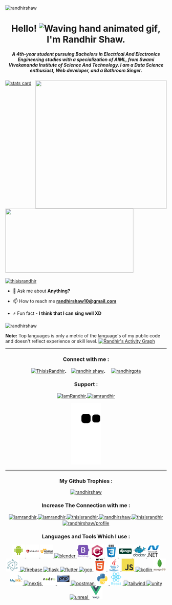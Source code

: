 <p align="left"> 
         <img src="https://komarev.com/ghpvc/?username=randhirshaw&label=Profile%20views&color=0e75b6&style=flat" alt="randhirshaw" /> 
</p>
<h1 align="center">
         Hello! <img src="https://raw.githubusercontent.com/nixin72/nixin72/master/wave.gif" 
         alt="Waving hand animated gif"
         height="45"
         width="45" />, I'm Randhir Shaw.
</h1>
<h5 align="center">
A 4th-year student pursuing Bachelors in Electrical And Electronics Engineering studies with a specialization of AIML, from Swami Vivekananda Institute of Science And Technology. I am a Data Science enthusiast, Web developer, and a Bathroom Singer. 
</h5>
<p>
<a align= "center" href="https://github.com/randhirshaw">
<img alt= "stats card" height="200px" width="400" src="https://github-readme-streak-stats.herokuapp.com/?user=randhirshaw&theme=radical">
<img align="right" height="400" width="410" src="https://cdn.dribbble.com/users/1355613/screenshots/15515375/media/d915d491b41176a66700fbddb1a2d730.jpeg?compress=1&resize=1200x900&vertical=top" /> 
</a>
</p>
<img height="200px" width="400" src="https://github-readme-stats.vercel.app/api?username=randhirshaw&count_private=true&theme=radical&show_icons=true" />
<p align="left"> 
<a href="https://twitter.com/thisisrandhir" target="blank"><img src="https://img.shields.io/twitter/follow/thisisrandhir?logo=twitter&style=for-the-badge" alt="thisisrandhir" /></a> 
</p>

- 💬 Ask me about **Anything?**

- 📫 How to reach me **randhirshaw10@gmail.com**

- ⚡ Fun fact - **I think that I can sing well XD** 

<p>
<img align="center" src="https://github-readme-stats.vercel.app/api/top-langs?username=randhirshaw&count_private=true&layout=compact&theme=radical&show_icons=true" alt="randhirshaw" />
</p>
<b>Note:</b> Top languages is only a metric of the language's of my public code and doesn't reflect experience or skill level.

<a href="https://github.com/randhirshaw/github-readme-activity-graph">
         <img alt="Randhir's Activity Graph" src="https://activity-graph.herokuapp.com/graph?username=randhirshaw&bg_color=0D1117&color=5BCDEC&line=5BCDEC&point=FFFFFF&hide_border=true" />
</a>
<hr>

<h3 align="center">Connect with me :</h3>

<p align="center">
<a href="https://twitter.com/ThisisRandhir" target="blank">
         <img align="center" src="https://img.icons8.com/cute-clipart/64/000000/twitter.png" alt="ThisisRandhir" height="50" width="50" />
</a> &nbsp;&nbsp;&nbsp;
<a href="https://www.linkedin.com/in/randhirshaw/" target="blank">
         <img align="center" src="https://img.icons8.com/cute-clipart/64/000000/linkedin.png" alt="randhir shaw" height="50" width="50" />
</a>&nbsp;&nbsp;&nbsp;&nbsp;
<a href="https://instagram.com/randhirgpta" target="blank">
         <img align="center" src="https://img.icons8.com/cute-clipart/64/000000/instagram-new.png" alt="randhirgpta" height="50" width="50" />
</a>
</p>

<h3 align="center">Support :</h3>

<p align="center">
<a href="https://www.buymeacoffee.com/IamRandhir"> 
         <img align="center" src="https://cdn.buymeacoffee.com/buttons/v2/default-yellow.png" height="50" width="210" alt="IamRandhir" /></a><a href="https://ko-fi.com/iamrandhir"> 
         <img align="center" src="https://cdn.ko-fi.com/cdn/kofi3.png?v=3" height="50" width="210" alt="iamrandhir" />
</a>
</p>
<p align="center">  
         <img src="https://github.com/randhirshaw/randhirshaw/raw/output/github-contribution-grid-snake.svg" alt="snake"></center>
</p>

<hr>
<h3 align="center">My Github Trophies :</h3>
<p align="center"> 
         <a href="https://github.com/ryo-ma/github-profile-trophy">
                  <img src="https://github-profile-trophy.vercel.app/?username=randhirshaw" alt="randhirshaw" />
         </a>
</p>

<h3 align="center">Increase The Connection with me :</h3>

<p align="center">
<a href="https://fb.com/iamrandhir" target="blank">
<img align="center" src="https://raw.githubusercontent.com/rahuldkjain/github-profile-readme-generator/master/src/images/icons/Social/facebook.svg" alt="iamrandhir" height="30" width="40" />
</a>
         
<a href="https://www.hackerrank.com/iamrandhir" target="blank">
<img align="center" src="https://raw.githubusercontent.com/rahuldkjain/github-profile-readme-generator/master/src/images/icons/Social/hackerrank.svg" alt="iamrandhir" height="30" width="40" />
</a>
         
<a href="https://codeforces.com/profile/thisisrandhir" target="blank">
<img align="center" src="https://raw.githubusercontent.com/rahuldkjain/github-profile-readme-generator/master/src/images/icons/Social/codeforces.svg" alt="thisisrandhir" height="30" width="40" />
</a>
         
<a href="https://www.leetcode.com/randhirshaw" target="blank">
<img align="center" src="https://raw.githubusercontent.com/rahuldkjain/github-profile-readme-generator/master/src/images/icons/Social/leet-code.svg" alt="randhirshaw" height="30" width="40" />
</a>
         
<a href="https://www.hackerearth.com/thisisrandhir" target="blank">
<img align="center" src="https://raw.githubusercontent.com/rahuldkjain/github-profile-readme-generator/master/src/images/icons/Social/hackerearth.svg" alt="thisisrandhir" height="30" width="40" />
</a>
         
<a href="https://auth.geeksforgeeks.org/user/randhirshaw/profile" target="blank">
<img align="center" src="https://raw.githubusercontent.com/rahuldkjain/github-profile-readme-generator/master/src/images/icons/Social/geeks-for-geeks.svg" alt="randhirshaw/profile" height="30" width="40" />
</a>
</p>

<h3 align="center">Languages and Tools Which I use :</h3>

<p align="center"> 
<a href="https://developer.android.com" target="_blank" rel="noreferrer"> <img src="https://raw.githubusercontent.com/devicons/devicon/master/icons/android/android-original-wordmark.svg" alt="android" width="40" height="40"/> </a> <a href="https://angular.io" target="_blank" rel="noreferrer"> <img src="https://raw.githubusercontent.com/devicons/devicon/master/icons/angularjs/angularjs-original-wordmark.svg" alt="angularjs" width="40" height="40"/> </a> <a href="https://aws.amazon.com" target="_blank" rel="noreferrer"> <img src="https://raw.githubusercontent.com/devicons/devicon/master/icons/amazonwebservices/amazonwebservices-original-wordmark.svg" alt="aws" width="40" height="40"/> </a> <a href="https://www.blender.org/" target="_blank" rel="noreferrer"> <img src="https://download.blender.org/branding/community/blender_community_badge_white.svg" alt="blender" width="40" height="40"/> </a> <a href="https://getbootstrap.com" target="_blank" rel="noreferrer"> <img src="https://raw.githubusercontent.com/devicons/devicon/master/icons/bootstrap/bootstrap-plain-wordmark.svg" alt="bootstrap" width="40" height="40"/> </a> <a href="https://www.w3schools.com/cpp/" target="_blank" rel="noreferrer"> <img src="https://raw.githubusercontent.com/devicons/devicon/master/icons/cplusplus/cplusplus-original.svg" alt="cplusplus" width="40" height="40"/> </a> <a href="https://www.w3schools.com/css/" target="_blank" rel="noreferrer"> <img src="https://raw.githubusercontent.com/devicons/devicon/master/icons/css3/css3-original-wordmark.svg" alt="css3" width="40" height="40"/> </a> <a href="https://www.djangoproject.com/" target="_blank" rel="noreferrer"> <img src="https://raw.githubusercontent.com/devicons/devicon/master/icons/django/django-original.svg" alt="django" width="40" height="40"/> </a> <a href="https://www.docker.com/" target="_blank" rel="noreferrer"> <img src="https://raw.githubusercontent.com/devicons/devicon/master/icons/docker/docker-original-wordmark.svg" alt="docker" width="40" height="40"/> </a> <a href="https://dotnet.microsoft.com/" target="_blank" rel="noreferrer"> <img src="https://raw.githubusercontent.com/devicons/devicon/master/icons/dot-net/dot-net-original-wordmark.svg" alt="dotnet" width="40" height="40"/> </a> <a href="https://www.electronjs.org" target="_blank" rel="noreferrer"> <img src="https://raw.githubusercontent.com/devicons/devicon/master/icons/electron/electron-original.svg" alt="electron" width="40" height="40"/> </a> <a href="https://firebase.google.com/" target="_blank" rel="noreferrer"> <img src="https://www.vectorlogo.zone/logos/firebase/firebase-icon.svg" alt="firebase" width="40" height="40"/> </a> <a href="https://flask.palletsprojects.com/" target="_blank" rel="noreferrer"> <img src="https://www.vectorlogo.zone/logos/pocoo_flask/pocoo_flask-icon.svg" alt="flask" width="40" height="40"/> </a> <a href="https://flutter.dev" target="_blank" rel="noreferrer"> <img src="https://www.vectorlogo.zone/logos/flutterio/flutterio-icon.svg" alt="flutter" width="40" height="40"/> </a> <a href="https://cloud.google.com" target="_blank" rel="noreferrer"> <img src="https://www.vectorlogo.zone/logos/google_cloud/google_cloud-icon.svg" alt="gcp" width="40" height="40"/> </a> <a href="https://www.w3.org/html/" target="_blank" rel="noreferrer"> <img src="https://raw.githubusercontent.com/devicons/devicon/master/icons/html5/html5-original-wordmark.svg" alt="html5" width="40" height="40"/> </a> <a href="https://www.java.com" target="_blank" rel="noreferrer"> <img src="https://raw.githubusercontent.com/devicons/devicon/master/icons/java/java-original.svg" alt="java" width="40" height="40"/> </a> <a href="https://developer.mozilla.org/en-US/docs/Web/JavaScript" target="_blank" rel="noreferrer"> <img src="https://raw.githubusercontent.com/devicons/devicon/master/icons/javascript/javascript-original.svg" alt="javascript" width="40" height="40"/> </a> <a href="https://kotlinlang.org" target="_blank" rel="noreferrer"> <img src="https://www.vectorlogo.zone/logos/kotlinlang/kotlinlang-icon.svg" alt="kotlin" width="40" height="40"/> </a> <a href="https://www.mongodb.com/" target="_blank" rel="noreferrer"> <img src="https://raw.githubusercontent.com/devicons/devicon/master/icons/mongodb/mongodb-original-wordmark.svg" alt="mongodb" width="40" height="40"/> </a> <a href="https://www.mysql.com/" target="_blank" rel="noreferrer"> <img src="https://raw.githubusercontent.com/devicons/devicon/master/icons/mysql/mysql-original-wordmark.svg" alt="mysql" width="40" height="40"/> </a> <a href="https://nextjs.org/" target="_blank" rel="noreferrer"> <img src="https://cdn.worldvectorlogo.com/logos/nextjs-2.svg" alt="nextjs" width="40" height="40"/> </a> <a href="https://nodejs.org" target="_blank" rel="noreferrer"> <img src="https://raw.githubusercontent.com/devicons/devicon/master/icons/nodejs/nodejs-original-wordmark.svg" alt="nodejs" width="40" height="40"/> </a> <a href="https://www.php.net" target="_blank" rel="noreferrer"> <img src="https://raw.githubusercontent.com/devicons/devicon/master/icons/php/php-original.svg" alt="php" width="40" height="40"/> </a> <a href="https://postman.com" target="_blank" rel="noreferrer"> <img src="https://www.vectorlogo.zone/logos/getpostman/getpostman-icon.svg" alt="postman" width="40" height="40"/> </a> <a href="https://www.python.org" target="_blank" rel="noreferrer"> <img src="https://raw.githubusercontent.com/devicons/devicon/master/icons/python/python-original.svg" alt="python" width="40" height="40"/> </a> <a href="https://reactjs.org/" target="_blank" rel="noreferrer"> <img src="https://raw.githubusercontent.com/devicons/devicon/master/icons/react/react-original-wordmark.svg" alt="react" width="40" height="40"/> </a> <a href="https://tailwindcss.com/" target="_blank" rel="noreferrer"> <img src="https://www.vectorlogo.zone/logos/tailwindcss/tailwindcss-icon.svg" alt="tailwind" width="40" height="40"/> </a> <a href="https://unity.com/" target="_blank" rel="noreferrer"> <img src="https://www.vectorlogo.zone/logos/unity3d/unity3d-icon.svg" alt="unity" width="40" height="40"/> </a> <a href="https://unrealengine.com/" target="_blank" rel="noreferrer"> <img src="https://raw.githubusercontent.com/kenangundogan/fontisto/036b7eca71aab1bef8e6a0518f7329f13ed62f6b/icons/svg/brand/unreal-engine.svg" alt="unreal" width="40" height="40"/> </a> <a href="https://vuejs.org/" target="_blank" rel="noreferrer"> <img src="https://raw.githubusercontent.com/devicons/devicon/master/icons/vuejs/vuejs-original-wordmark.svg" alt="vuejs" width="40" height="40"/> 
</a>
</p>

 
